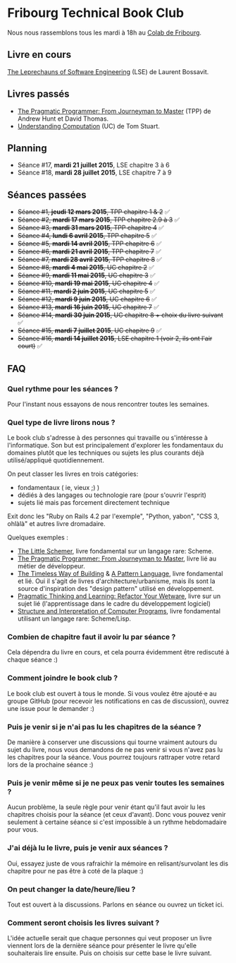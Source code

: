 # Fribourg Technical Book Club

Nous nous rassemblons tous les mardi à 18h au [Colab de
Fribourg](http://colab-fribourg.ch).

## Livre en cours

[The Leprechauns of Software Engineering](https://leanpub.com/leprechauns) (LSE) de Laurent Bossavit.

## Livres passés

- [The Pragmatic Programmer: From Journeyman to
Master](https://pragprog.com/book/tpp/the-pragmatic-programmer) (TPP) de Andrew Hunt et David Thomas.
- [Understanding Computation](http://computationbook.com/) (UC) de Tom Stuart.

## Planning

- Séance #17, **mardi 21 juillet 2015**, LSE chapitre 3 à 6
- Séance #18, **mardi 28 juillet 2015**, LSE chapitre 7 à 9

## Séances passées

- ~~Séance #1, **jeudi 12 mars 2015**, TPP chapitre 1 & 2~~ :white_check_mark:
- ~~Séance #2, **mardi 17 mars 2015**, TPP chapitre 2.9 à 3~~ :white_check_mark:
- ~~Séance #3, **mardi 31 mars 2015**, TPP chapitre 4~~ :white_check_mark:
- ~~Séance #4, **lundi 6 avril 2015**, TPP chapitre 5~~ :white_check_mark:
- ~~Séance #5, **mardi 14 avril 2015**, TPP chapitre 6~~ :white_check_mark:
- ~~Séance #6, **mardi 21 avril 2015**, TPP chapitre 7~~ :white_check_mark:
- ~~Séance #7, **mardi 28 avril 2015**, TPP chapitre 8~~ :white_check_mark:
- ~~Séance #8, **mardi 4 mai 2015**, UC chapitre 2~~ :white_check_mark:
- ~~Séance #9, **mardi 11 mai 2015**, UC chapitre 3~~ :white_check_mark:
- ~~Séance #10, **mardi 19 mai 2015**, UC chapitre 4~~ :white_check_mark:
- ~~Séance #11, **mardi 2 juin 2015**, UC chapitre 5~~ :white_check_mark:
- ~~Séance #12, **mardi 9 juin 2015**, UC chapitre 6~~ :white_check_mark:
- ~~Séance #13, **mardi 16 juin 2015**, UC chapitre 7~~ :white_check_mark:
- ~~Séance #14, **mardi 30 juin 2015**, UC chapitre 8 + choix du livre suivant~~ :white_check_mark:
- ~~Séance #15, **mardi 7 juillet 2015**, UC chapitre 9~~ :white_check_mark:
- ~~Séance #16, **mardi 14 juillet 2015**, LSE chapitre 1 (voir 2, ils ont l'air court)~~ :white_check_mark:

## FAQ

### Quel rythme pour les séances ?

Pour l'instant nous essayons de nous rencontrer toutes les semaines.

### Quel type de livre lirons nous ?

Le book club s'adresse à des personnes qui travaille ou s'intéresse à
l'informatique. Son but est principalement d'explorer les fondamentaux du
domaines plutôt que les techniques ou sujets les plus courants déjà
utilisé/appliqué quotidiennement.

On peut classer les livres en trois catégories:

- fondamentaux ( ie, vieux ;) )
- dédiés à des langages ou technologie rare (pour s'ouvrir l'esprit)
- sujets lié mais pas forcement directement technique

Exit donc les "Ruby on Rails 4.2 par l'exemple", "Python, yabon", "CSS 3,
ohlàlà" et autres livre dromadaire.

Quelques exemples :

- [The Little Schemer](http://mitpress.mit.edu/books/little-schemer),
  livre fondamental sur un langage rare: Scheme.
- [The Pragmatic Programmer: From Journeyman to
  Master](https://pragprog.com/book/tpp/the-pragmatic-programmer), livre lié au
  métier de développeur.
- [The Timeless Way of
  Building](http://en.wikipedia.org/wiki/The_Timeless_Way_of_Building) & [A
  Pattern Language](http://en.wikipedia.org/wiki/A_Pattern_Language), livre
  fondamental et lié. Oui il s'agit de livres d'architecture/urbanisme, mais
  ils sont la source d'inspiration des "design pattern" utilisé en
  développement.
- [Pragmatic Thinking and Learning: Refactor Your
  Wetware](https://pragprog.com/book/ahptl/pragmatic-thinking-and-learning),
  livre sur un sujet lié (l'apprentissage dans le cadre du développement
  logiciel)
- [Structure and Interpretation of Computer
  Programs](http://mitpress.mit.edu/sicp/), livre fondamental utilisant un
  langage rare: Scheme/Lisp.

### Combien de chapitre faut il avoir lu par séance ?

Cela dépendra du livre en cours, et cela pourra évidemment être rediscuté à
chaque séance :)

### Comment joindre le book club ?

Le book club est ouvert à tous le monde. Si vous voulez être ajouté·e au groupe
GitHub (pour recevoir les notifications en cas de discussion), ouvrez une issue
pour le demander :)

### Puis je venir si je n'ai pas lu les chapitres de la séance ?

De manière à conserver une discussions qui tourne vraiment autours du sujet du
livre, nous vous demandons de ne pas venir si vous n'avez pas lu les chapitres
pour la séance. Vous pourrez toujours rattraper votre retard lors de la
prochaine séance :)

### Puis je venir même si je ne peux pas venir toutes les semaines ?

Aucun problème, la seule règle pour venir étant qu'il faut avoir lu les
chapitres choisis pour la séance (et ceux d'avant). Donc vous pouvez venir
seulement à certaine séance si c'est impossible à un rythme hebdomadaire pour
vous.

### J'ai déjà lu le livre, puis je venir aux séances ?

Oui, essayez juste de vous rafraichir la mémoire en relisant/survolant les dis
chapitre pour ne pas être à coté de la plaque :)

### On peut changer la date/heure/lieu ?

Tout est ouvert à la discussions. Parlons en séance ou ouvrez un ticket ici.

### Comment seront choisis les livres suivant ?

L'idée actuelle serait que chaque personnes qui veut proposer un livre viennent
lors de la dernière séance pour présenter le livre qu'elle souhaiterais lire
ensuite. Puis on choisis sur cette base le livre suivant.
